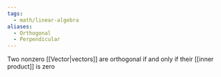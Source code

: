 ```yaml
---
tags:
  - math/linear-algebra
aliases:
  - Orthogonal
  - Perpendicular
---
```

Two nonzero [[Vector|vectors]] are orthogonal if and only if their [[inner product]] is zero